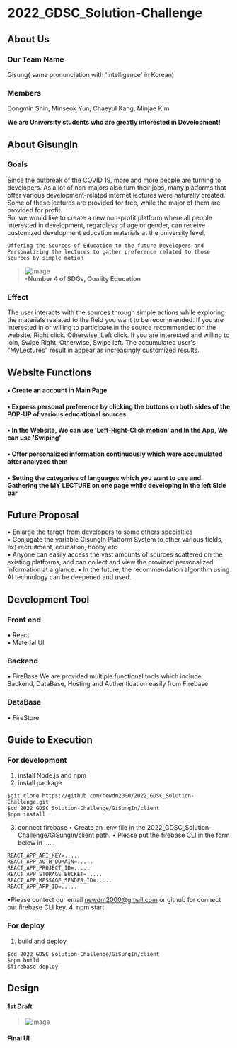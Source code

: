 # 2022_GDSC_Solution-Challenge
## About Us
### Our Team Name
Gisung( same pronunciation with 'Intelligence' in Korean) 
### Members
Dongmin Shin, Minseok Yun, Chaeyul Kang, Minjae Kim         

**We are University students who are greatly interested in Development!** 

## About GisungIn
### Goals
Since the outbreak of the COVID 19, more and more people are turning to developers. As a lot of non-majors also turn their jobs, many platforms that offer various development-related internet lectures were naturally created. Some of these lectures are provided for free, while the major of them are provided for profit.     
So, we would like to create a new non-profit platform where all people interested in development, regardless of age or gender, can receive customized development education materials at the university level.
```
Offering the Sources of Education to the future Developers and Personalizing the lectures to gather preference related to those sources by simple motion
```
> ![image](https://user-images.githubusercontent.com/91933277/159130322-5d9f8fd4-bd6f-4b79-87dc-92eee764874a.png)     
**‣Number 4 of SDGs, Quality Education**  

### Effect
The user interacts with the sources through simple actions while exploring the materials realated to the field you want to be recommended.
If you are interested in or willing to participate in the source recommended on the website, Right click. Otherwise, Left click. If you are interested and willing to join, Swipe Right. Otherwise, Swipe left. The accumulated user's "MyLectures" result in appear as increasingly customized results.


## Website Functions
#### • Create an account in Main Page
#### • Express personal preference by clicking the buttons on both sides of the POP-UP of various educational sources
#### • In the Website, We can use 'Left-Right-Click motion' and In the App, We can use 'Swiping'
#### • Offer personalized information continuously which were accumulated after analyzed them
#### • Setting the categories of languages which you want to use and Gathering the MY LECTURE on one page while developing in the left Side bar

       
## Future Proposal
• Enlarge the target from developers to some others specialties      
• Conjugate the variable GisungIn Platform System to other various fields, ex) recruitment, education, hobby etc             
• Anyone can easily access the vast amounts of sources scattered on the existing platforms, and can collect and view the provided personalized information at a glance.
• In the future, the recommendation algorithm using AI technology can be deepened and used.

## Development Tool
### Front end
• React       
• Material UI
### Backend  
• FireBase
We are provided multiple functional tools which include Backend, DataBase, Hosting and Authentication easily from Firebase
### DataBase
• FireStore     

## Guide to Execution
### For development
1. install Node.js and npm
2. install package
```
$git clone https://github.com/newdm2000/2022_GDSC_Solution-Challenge.git
$cd 2022_GDSC_Solution-Challenge/GiSungIn/client
$npm install
```
3. connect firebase
• Create an .env file in the 2022_GDSC_Solution-Challenge/GiSungIn/client path.
• Please put the firebase CLI in the form below in ......
```
REACT_APP_API_KEY=.....
REACT_APP_AUTH_DOMAIN=.....
REACT_APP_PROJECT_ID=.....
REACT_APP_STORAGE_BUCKET=.....
REACT_APP_MESSAGE_SENDER_ID=.....
REACT_APP_APP_ID=.....
```
•Please contect our email newdm2000@gmail.com or github for connect out firebase CLI key.
4. npm start
### For deploy
1. build and deploy
```
$cd 2022_GDSC_Solution-Challenge/GiSungIn/client
$npm build
$firebase deploy
```


## Design
#### 1st Draft 
> ![image](https://user-images.githubusercontent.com/91933277/159130051-ffce077b-92db-429b-9538-ed7e709ddbcc.png)
#### Final UI
>
